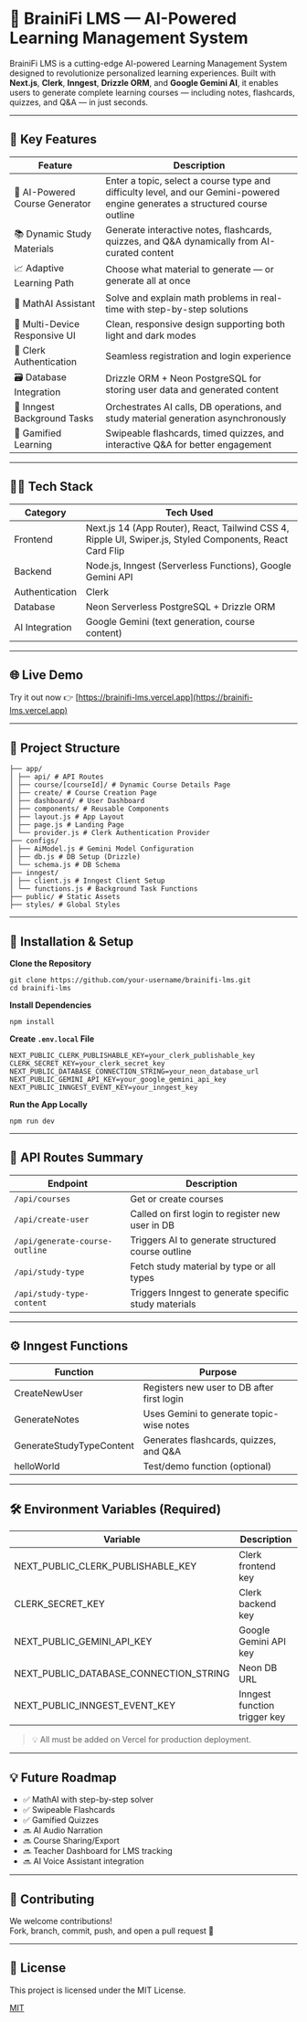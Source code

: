 # 🧠 BrainiFi LMS — AI-Powered Learning Management System

BrainiFi LMS is a cutting-edge AI-powered Learning Management System designed to revolutionize personalized learning experiences. Built with **Next.js**, **Clerk**, **Inngest**, **Drizzle ORM**, and **Google Gemini AI**, it enables users to generate complete learning courses — including notes, flashcards, quizzes, and Q&A — in just seconds.

---

## 🚀 Key Features

| Feature                        | Description                                                                                  |
|---------------------------------|---------------------------------------------------------------------------------------------|
| 🎯 AI-Powered Course Generator  | Enter a topic, select a course type and difficulty level, and our Gemini-powered engine generates a structured course outline |
| 📚 Dynamic Study Materials      | Generate interactive notes, flashcards, quizzes, and Q&A dynamically from AI-curated content |
| 📈 Adaptive Learning Path       | Choose what material to generate — or generate all at once                                   |
| 🧮 MathAI Assistant             | Solve and explain math problems in real-time with step-by-step solutions                     |
| 📱 Multi-Device Responsive UI   | Clean, responsive design supporting both light and dark modes                                |
| 🔐 Clerk Authentication         | Seamless registration and login experience                                                   |
| 🗃️ Database Integration         | Drizzle ORM + Neon PostgreSQL for storing user data and generated content                    |
| 🔄 Inngest Background Tasks     | Orchestrates AI calls, DB operations, and study material generation asynchronously           |
| 🧪 Gamified Learning            | Swipeable flashcards, timed quizzes, and interactive Q&A for better engagement               |

---

## 🧑‍💻 Tech Stack

| Category        | Tech Used                                                                                  |
|-----------------|-------------------------------------------------------------------------------------------|
| Frontend        | Next.js 14 (App Router), React, Tailwind CSS 4, Ripple UI, Swiper.js, Styled Components, React Card Flip |
| Backend         | Node.js, Inngest (Serverless Functions), Google Gemini API                                 |
| Authentication  | Clerk                                                                                      |
| Database        | Neon Serverless PostgreSQL + Drizzle ORM                                                   |
| AI Integration  | Google Gemini (text generation, course content)                                            |

---

## 🌐 Live Demo

Try it out now 👉 [https://brainifi-lms.vercel.app](https://brainifi-lms.vercel.app)

---

## 📁 Project Structure
```
├── app/
│ ├── api/ # API Routes
│ ├── course/[courseId]/ # Dynamic Course Details Page
│ ├── create/ # Course Creation Page
│ ├── dashboard/ # User Dashboard
│ ├── components/ # Reusable Components
│ ├── layout.js # App Layout
│ ├── page.js # Landing Page
│ └── provider.js # Clerk Authentication Provider
├── configs/
│ ├── AiModel.js # Gemini Model Configuration
│ ├── db.js # DB Setup (Drizzle)
│ └── schema.js # DB Schema
├── inngest/
│ ├── client.js # Inngest Client Setup
│ └── functions.js # Background Task Functions
├── public/ # Static Assets
├── styles/ # Global Styles
```

---

## 🔧 Installation & Setup

**Clone the Repository**
```
git clone https://github.com/your-username/brainifi-lms.git
cd brainifi-lms
```

**Install Dependencies**
```
npm install
```

**Create `.env.local` File**
```
NEXT_PUBLIC_CLERK_PUBLISHABLE_KEY=your_clerk_publishable_key
CLERK_SECRET_KEY=your_clerk_secret_key
NEXT_PUBLIC_DATABASE_CONNECTION_STRING=your_neon_database_url
NEXT_PUBLIC_GEMINI_API_KEY=your_google_gemini_api_key
NEXT_PUBLIC_INNGEST_EVENT_KEY=your_inngest_key
```

**Run the App Locally**
```
npm run dev
```

---

## 📡 API Routes Summary

| Endpoint                    | Description                                                    |
|-----------------------------|----------------------------------------------------------------|
| `/api/courses`              | Get or create courses                                          |
| `/api/create-user`          | Called on first login to register new user in DB               |
| `/api/generate-course-outline` | Triggers AI to generate structured course outline           |
| `/api/study-type`           | Fetch study material by type or all types                      |
| `/api/study-type-content`    | Triggers Inngest to generate specific study materials         |

---

## ⚙️ Inngest Functions

| Function              | Purpose                                               |
|-----------------------|------------------------------------------------------|
| CreateNewUser         | Registers new user to DB after first login           |
| GenerateNotes         | Uses Gemini to generate topic-wise notes             |
| GenerateStudyTypeContent | Generates flashcards, quizzes, and Q&A           |
| helloWorld            | Test/demo function (optional)                        |

---

## 🛠️ Environment Variables (Required)

| Variable                             | Description                   |
|---------------------------------------|-------------------------------|
| NEXT_PUBLIC_CLERK_PUBLISHABLE_KEY     | Clerk frontend key            |
| CLERK_SECRET_KEY                      | Clerk backend key             |
| NEXT_PUBLIC_GEMINI_API_KEY            | Google Gemini API key         |
| NEXT_PUBLIC_DATABASE_CONNECTION_STRING| Neon DB URL                   |
| NEXT_PUBLIC_INNGEST_EVENT_KEY         | Inngest function trigger key  |

> 💡 All must be added on Vercel for production deployment.

---

## 💡 Future Roadmap

- ✅ MathAI with step-by-step solver
- ✅ Swipeable Flashcards
- ✅ Gamified Quizzes
- 🔜 AI Audio Narration
- 🔜 Course Sharing/Export
- 🔜 Teacher Dashboard for LMS tracking
- 🔜 AI Voice Assistant integration

---

## 🤝 Contributing

We welcome contributions!  
Fork, branch, commit, push, and open a pull request 🚀

---

## 📜 License

This project is licensed under the MIT License.

[MIT](https://choosealicense.com/licenses/mit/)
